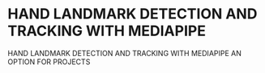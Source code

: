 # HAND LANDMARK DETECTION AND TRACKING WITH MEDIAPIPE
HAND LANDMARK DETECTION AND TRACKING WITH MEDIAPIPE AN OPTION FOR PROJECTS 

